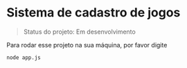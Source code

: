 # Sistema de cadastro de jogos

> Status do projeto: Em desenvolvimento

Para rodar esse projeto na sua máquina, por favor digite

```
node app.js
```
